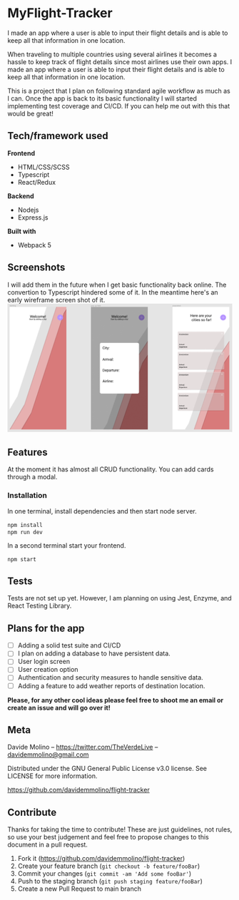 # MyFlight-Tracker
I made an app where a user is able to input their flight details and is able to keep all that information in one location. 

When traveling to multiple countries using several airlines it becomes a hassle to keep track of flight details since most airlines use their own apps.
I made an app where a user is able to input their flight details and is able to keep all that information in one location. 

This is a project that I plan on following standard agile workflow as much as I can. Once the app is back to its basic functionality I will started implementing test coverage and CI/CD. If you can help me out with this that would be great! 

## Tech/framework used

**Frontend**

- HTML/CSS/SCSS
- Typescript
- React/Redux

**Backend**

- Nodejs
- Express.js

**Built with**
- Webpack 5


## Screenshots

I will add them in the future when I get basic functionality back online. The convertion to Typescript hindered some of it. In the meantime here's an early wireframe screen shot of it. <br>
![Flight-tracker early stage wireframe](props\images\wireframe_early_stage.png)

## Features 

At the moment it has almost all CRUD functionality.
You can add cards through a modal.

### Installation

In one terminal, install dependencies and then start node server.

```
npm install
npm run dev
```

In a second terminal start your frontend.

```
npm start
```

## Tests

Tests are not set up yet. However, I am planning on using Jest, Enzyme, and React Testing Library.

## Plans for the app

- [ ] Adding a solid test suite and CI/CD
- [ ] I plan on adding a database to have persistent data.
- [ ] User login screen
- [ ] User creation option
- [ ] Authentication and security measures to handle sensitive data.
- [ ] Adding a feature to add weather reports of destination location.

**Please, for any other cool ideas please feel free to shoot me an email or create an issue and will go over it!**

## Meta 

Davide Molino – https://twitter.com/TheVerdeLive – davidemmolino@gmail.com

Distributed under the GNU General Public License v3.0 license. See LICENSE for more information.

https://github.com/davidemmolino/flight-tracker


## Contribute

Thanks for taking the time to contribute!
These are just guidelines, not rules, so use your best judgement and feel free to propose changes to this document in a pull request.

1. Fork it (https://github.com/davidemmolino/flight-tracker)
2. Create your feature branch (`git checkout -b feature/fooBar`)
3. Commit your changes (`git commit -am 'Add some fooBar'`)
4. Push to the staging branch (`git push staging feature/fooBar`)
5. Create a new Pull Request to main branch


